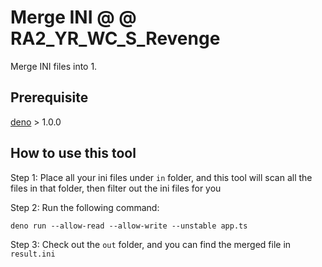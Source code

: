 # Merge INI @ @ RA2_YR_WC_S_Revenge

Merge INI files into 1.

## Prerequisite

[deno](https://github.com/denoland/deno) > 1.0.0

## How to use this tool

Step 1: Place all your ini files under `in` folder, and this tool will scan all the files in that folder, then filter out the ini files for you

Step 2: Run the following command:

``` shell
deno run --allow-read --allow-write --unstable app.ts
```
Step 3: Check out the `out` folder, and you can find the merged file in `result.ini`
